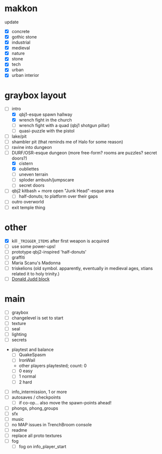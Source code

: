 # makkon

update

- [x] concrete
- [x] gothic stone
- [x] industrial
- [x] medieval
- [x] nature
- [x] stone
- [x] tech
- [x] urban
- [x] urban interior

# graybox layout

- [ ] intro
  - [x] qbj1-esque spawn hallway
  - [x] wrench fight in the church
  - [ ] wrench fight with a quad (qbj1 shotgun pillar)
  - [ ] quasi-puzzle with the pistol
- [ ] lake/pit
- [ ] shambler pit (that reminds me of Halo for some reason)
- [ ] ravine into dungeon
- [ ] DURF/OSR-esque dungeon (more free-form? rooms are puzzles? secret doors?)
  - [x] cistern
  - [x] oubliettes
  - [ ] uneven terrain
  - [ ] sploder ambush/jumpscare
  - [ ] secret doors
- [ ] qbj2 kitbash + more open "Junk Head"-esque area
  - [ ] half-donuts; to platform over their gaps
- [ ] outro overworld
- [ ] exit temple thing

# other

- [x] kill `_TRIGGER_ITEMS` after first weapon is acquired
- [ ] use some power-ups!
- [ ] prototype qbj2-inspired 'half-donuts'
- [ ] graffiti
- [ ] Maria Scanu's Madonna
- [ ] triskelions (old symbol. apparently, eventually in medieval ages, xtians related it to holy trinity.)
- [ ] [Donald Judd block](https://upload.wikimedia.org/wikipedia/commons/thumb/1/1c/Donald_Judd_Concrete_Blocks.jpg/1920px-Donald_Judd_Concrete_Blocks.jpg)

# main

- [ ] graybox
- [ ] changelevel is set to start
- [ ] texture
- [ ] seal
- [ ] lighting
- [ ] secrets
- playtest and balance
  - [ ] QuakeSpasm
  - [ ] IronWail
  - other players playtested; count: 0
  - [ ] 0 easy
  - [ ] 1 normal
  - [ ] 2 hard
- [ ] info_intermission, 1 or more
- [ ] autosaves / checkpoints
  - [ ] if co-op... also move the spawn-points ahead!
- [ ] phongs, phong_groups
- [ ] sfx
- [ ] music
- [ ] no MAP issues in TrenchBroom console
- [ ] readme
- [ ] replace all proto textures
- [ ] fog
  - [ ] fog on info_player_start
